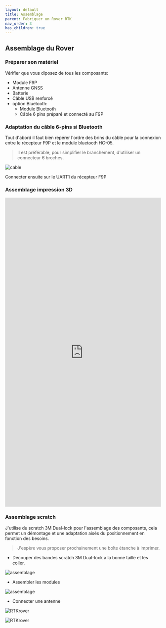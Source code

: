 ```yaml
---
layout: default
title: Assemblage
parent: Fabriquer un Rover RTK
nav_order: 3
has_children: true
---
```


## Assemblage du Rover

### Préparer son matériel

Vérifier que vous diposez de tous les composants:

* Module F9P
* Antenne GNSS
* Batterie
* Câble USB renforcé
* option Bluetooth:
    * Module Bluetooth
    * Câble 6 pins préparé et connecté au F9P

### Adaptation du câble 6-pins si Bluetooth

Tout d'abord il faut bien repérer l'ordre des brins du câble pour la  connexion entre le récepteur F9P et le module bluetooth HC-05. 

>Il est préférable, pour simplifier le branchement, d'utiliser un connecteur 6 broches.

![cable](https://jancelin.github.io/docs-centipedeRTK/assets/images/montage_rover/branchement.jpg)

Connecter ensuite sur le UART1 du récepteur F9P

### Assemblage impression 3D

<iframe width="100%" height="1000" frameborder="0" style="border:0" src="https://www.prusaprinters.org/fr/prints/47974-gnss-rtk-f9p-drotek-bt-hc-05" allowfullscreen></iframe>

### Assemblage scratch

J'utilise du scratch 3M Dual-lock pour l'assemblage des composants, cela permet un démontage et une adaptation aisés du positionnement en fonction des besoins. 

>J'espère vous proposer prochainement une boîte étanche à imprimer.

* Découper des bandes scratch 3M Dual-lock à la bonne taille et les coller.

![assemblage](https://jancelin.github.io/docs-centipedeRTK/assets/images/montage_rover/assemblage1.jpg)

* Assembler les modules

![assemblage](https://jancelin.github.io/docs-centipedeRTK/assets/images/montage_rover/assemblage2.jpg)

* Connecter une antenne

![RTKrover](https://jancelin.github.io/docs-centipedeRTK/assets/images/montage_rover/rover_1.jpg)

![RTKrover](https://jancelin.github.io/docs-centipedeRTK/assets/images/montage_rover/rover_pied_2.jpg)

